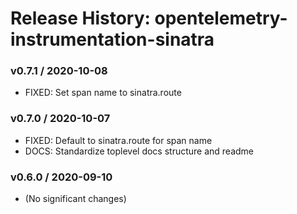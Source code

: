 # Release History: opentelemetry-instrumentation-sinatra

### v0.7.1 / 2020-10-08

* FIXED: Set span name to sinatra.route 

### v0.7.0 / 2020-10-07

* FIXED: Default to sinatra.route for span name 
* DOCS: Standardize toplevel docs structure and readme 

### v0.6.0 / 2020-09-10

* (No significant changes)
